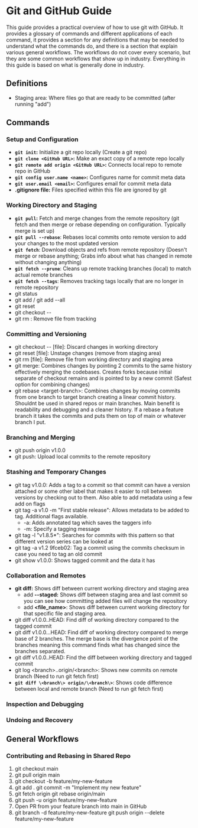 # Git and GitHub Guide

This guide provides a practical overview of how to use git with GitHub. It provides a glossary of commands and different applications of each command, it provides a section for any definitions that may be needed to understand what the commands do, and there is a section that explain various general workflows. The workflows do not cover every scenario, but they are some common workflows that show up in industry. Everything in this guide is based on what is generally done in industry.

## Definitions

- Staging area: Where files go that are ready to be committed (after running "add")

## Commands

### Setup and Configuration

- **`git init`:** Initialize a git repo locally (Create a git repo)
- **`git clone <GitHub URL>`:** Make an exact copy of a remote repo locally
- **`git remote add origin <GitHub URL>`:** Connects local repo to remote repo in GitHub
- **`git config user.name <name>`:** Configures name for commit meta data
- **`git user.email <email>`:** Configures email for commit meta data
- **.gitignore file:** Files specified within this file are ignored by git

### Working Directory and Staging

- **`git pull`:** Fetch and merge changes from the remote repository (git fetch and then merge or rebase depending on configuration. Typically merge is set up)
- **`git pull --rebase`**: Rebases local commits onto remote version to add your changes to the most updated version
- **`git fetch`**: Download objects and refs from remote repository (Doesn't merge or rebase anything; Grabs info about what has changed in remote without changing anything)
- **`git fetch --prune`**: Cleans up remote tracking branches (local) to match actual remote branches
- **`git fetch --tags`**: Removes tracking tags locally that are no longer in remote repository
- git status
- git add <file> / git add --all
- git reset <file> 
- git checkout -- <file>
- git rm <file>: Remove file from tracking

### Committing and Versioning

- git checkout -- [file]: Discard changes in working directory
- git reset [file]: Unstage changes (remove from staging area)
- git rm [file]: Remove file from working directory and staging area
- git merge: Combines changes by pointing 2 commits to the same history effectively merging the codebases. Creates forks because initial separate of checkout remains and is pointed to by a new commit (Safest option for combining changes)
- git rebase \<target-branch\>: Combines changes by moving commits from one branch to target branch creating a linear commit history. Shouldnt be used in shared repos or main branches. Main benefit is readability and debugging and a cleaner history. If a rebase a feature branch it takes the commits and puts them on top of main or whatever branch I put.

### Branching and Merging

- git push origin v1.0.0
- git push: Upload local commits to the remote repository

### Stashing and Temporary Changes

- git tag v1.0.0: Adds a tag to a commit so that commit can have a version attached or some other label that makes it easier to roll between versions by checking out to them. Also able to add metadata using a few add on flags
- git tag -a v1.0 -m "First stable release": Allows metadata to be added to tag. Additional flags available.
  - -a: Adds annotated tag which saves the taggers info
  - -m: Specify a tagging message
- git tag -l "v1.8.5*": Searches for commits with this pattern so that different version series can be looked at
- git tag -a v1.2 9fceb02: Tag a commit using the commits checksum in case you need to tag an old commit
- git show v1.0.0: Shows tagged commit and the data it has

### Collaboration and Remotes

- **git diff:** Shows diff between current working directory and staging area
  - add **--staged:** Shows diff between staging area and last commit so you can see how committing added files will change the repository
  - add **<file_name>**: Shows diff between current working directory for that specific file and staging area.
- git diff v1.0.0..HEAD: Find diff of working directory compared to the tagged commit
- git diff v1.0.0...HEAD: Find diff of working directory compared to merge base of 2 branches. The merge base is the divergence point of the branches meaning this command finds what has changed since the branches separated.
- git diff v1.0.0..HEAD: Find the diff between working directory and tagged commit
- git log \<branch\>..origin/\<branch\>: Shows new commits on remote branch (Need to run git fetch first)
- **`git diff \<branch\> origin/\<branch\>`**: Shows code difference between local and remote branch (Need to run git fetch first)

### Inspection and Debugging

### Undoing and Recovery

## General Workflows

### Contributing and Rebasing in Shared Repo

1. git checkout main
2. git pull origin main
3. git checkout -b feature/my-new-feature
4. git add .
   git commit -m "Implement my new feature"
5. git fetch origin
  git rebase origin/main
6. git push -u origin feature/my-new-feature
7. Open PR from your feature branch into main in GitHub
8. git branch -d feature/my-new-feature
  git push origin --delete feature/my-new-feature
